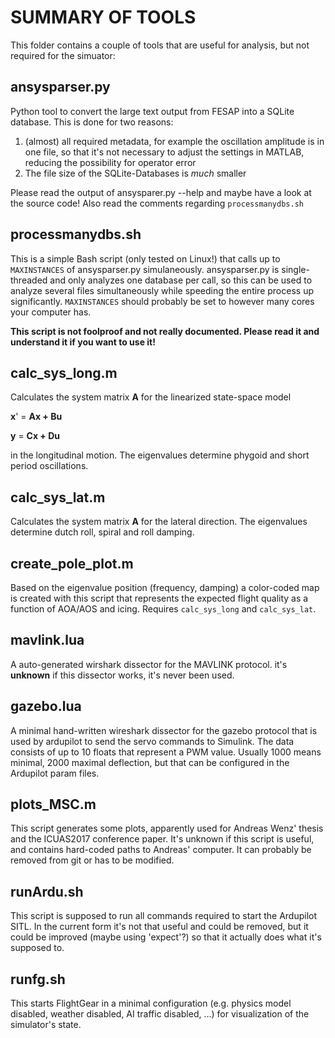 SUMMARY OF TOOLS
================

This folder contains a couple of tools that are useful for analysis, but not required for the
simuator:

ansysparser.py
--------------
Python tool to convert the large text output from FESAP into a SQLite database. This is done for two
reasons: 

1. (almost) all required metadata, for example the oscillation amplitude is in one file, so that
it's not necessary to adjust the settings in MATLAB, reducing the possibility for operator error
2. The file size of the SQLite-Databases is _much_ smaller

Please read the output of ansysparer.py --help and maybe have a look at the source code! Also read the
comments regarding `processmanydbs.sh`

processmanydbs.sh
-----------------
This is a simple Bash script (only tested on Linux!) that calls up to `MAXINSTANCES` of ansysparser.py 
simulaneously. ansysparser.py is single-threaded and only analyzes one database per call, so this can 
be used to analyze several files simultaneously while speeding the entire process up significantly. 
`MAXINSTANCES` should probably be set to however many cores your computer has. 

**This script is not foolproof and not really documented. Please read it and understand it if you 
want to use it!**


calc_sys_long.m
---------------
Calculates the system matrix **A** for the linearized state-space model 

**x**' = **Ax + Bu**

**y** = **Cx + Du** 

in the
longitudinal motion. The eigenvalues determine phygoid and short period oscillations.

calc_sys_lat.m
--------------
Calculates the system matrix **A** for the lateral direction. The eigenvalues determine dutch roll,
spiral and roll damping.

create_pole_plot.m
------------------
Based on the eigenvalue position (frequency, damping) a color-coded map is created with this script
that represents the expected flight quality as a function of AOA/AOS and icing. Requires
`calc_sys_long` and `calc_sys_lat`.

mavlink.lua
-----------
A auto-generated wirshark dissector for the MAVLINK protocol. it's **unknown** if this dissector works,
it's never been used.

gazebo.lua
----------
A minimal hand-written wireshark dissector for the gazebo protocol that is used by ardupilot to send
the servo commands to Simulink. The data consists of up to 10 floats that represent a PWM value.
Usually 1000 means minimal, 2000 maximal deflection, but that can be configured in the Ardupilot
param files.

plots_MSC.m
-----------
This script generates some plots, apparently used for Andreas Wenz' thesis and the ICUAS2017
conference paper. It's unknown if this script is useful, and contains hard-coded paths to Andreas'
computer. It can probably be removed from git or has to be modified.

runArdu.sh
----------
This script is supposed to run all commands required to start the Ardupilot SITL. In the current
form it's not that useful and could be removed, but it could be improved (maybe using 'expect'?) so
that it actually does what it's supposed to.

runfg.sh
--------
This starts FlightGear in a minimal configuration (e.g. physics model disabled, weather disabled, AI
traffic disabled, ...) for visualization of the simulator's state.


